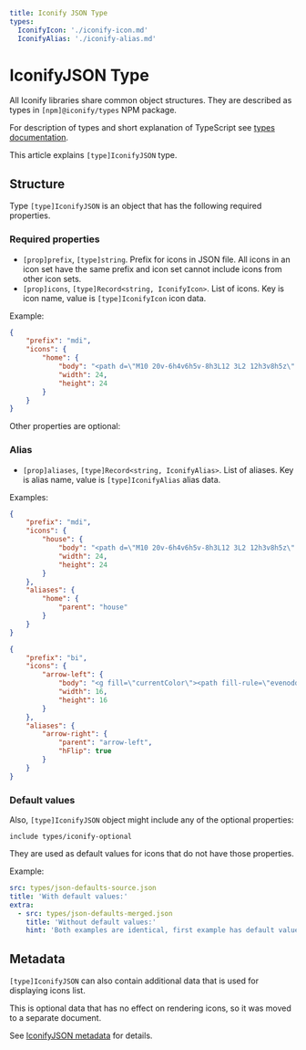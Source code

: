 ```yaml
title: Iconify JSON Type
types:
  IconifyIcon: './iconify-icon.md'
  IconifyAlias: './iconify-alias.md'
```

# IconifyJSON Type

All Iconify libraries share common object structures. They are described as types in `[npm]@iconify/types` NPM package.

For description of types and short explanation of TypeScript see [types documentation](./index.md).

This article explains `[type]IconifyJSON` type.

## Structure

Type `[type]IconifyJSON` is an object that has the following required properties.

### Required properties

- `[prop]prefix`, `[type]string`. Prefix for icons in JSON file. All icons in an icon set have the same prefix and icon set cannot include icons from other icon sets.
- `[prop]icons`, `[type]Record<string, IconifyIcon>`. List of icons. Key is icon name, value is `[type]IconifyIcon` icon data.

Example:

```json
{
	"prefix": "mdi",
	"icons": {
		"home": {
			"body": "<path d=\"M10 20v-6h4v6h5v-8h3L12 3L2 12h3v8h5z\" fill=\"currentColor\"/>",
			"width": 24,
			"height": 24
		}
	}
}
```

Other properties are optional:

### Alias

- `[prop]aliases`, `[type]Record<string, IconifyAlias>`. List of aliases. Key is alias name, value is `[type]IconifyAlias` alias data.

Examples:

```json
{
	"prefix": "mdi",
	"icons": {
		"house": {
			"body": "<path d=\"M10 20v-6h4v6h5v-8h3L12 3L2 12h3v8h5z\" fill=\"currentColor\"/>",
			"width": 24,
			"height": 24
		}
	},
	"aliases": {
		"home": {
			"parent": "house"
		}
	}
}
```

```json
{
	"prefix": "bi",
	"icons": {
		"arrow-left": {
			"body": "<g fill=\"currentColor\"><path fill-rule=\"evenodd\" d=\"M5.854 4.646a.5.5 0 0 1 0 .708L3.207 8l2.647 2.646a.5.5 0 0 1-.708.708l-3-3a.5.5 0 0 1 0-.708l3-3a.5.5 0 0 1 .708 0z\"/><path fill-rule=\"evenodd\" d=\"M2.5 8a.5.5 0 0 1 .5-.5h10.5a.5.5 0 0 1 0 1H3a.5.5 0 0 1-.5-.5z\"/></g>",
			"width": 16,
			"height": 16
		}
	},
	"aliases": {
		"arrow-right": {
			"parent": "arrow-left",
			"hFlip": true
		}
	}
}
```

### Default values

Also, `[type]IconifyJSON` object might include any of the optional properties:

`include types/iconify-optional`

They are used as default values for icons that do not have those properties.

Example:

```yaml
src: types/json-defaults-source.json
title: 'With default values:'
extra:
  - src: types/json-defaults-merged.json
    title: 'Without default values:'
    hint: 'Both examples are identical, first example has default values, second example does not.'
```

## Metadata

`[type]IconifyJSON` can also contain additional data that is used for displaying icons list.

This is optional data that has no effect on rendering icons, so it was moved to a separate document.

See [IconifyJSON metadata](./iconify-json-metadata.md) for details.
